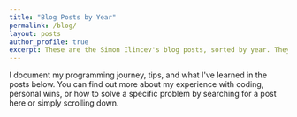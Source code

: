 ```yaml
---
title: "Blog Posts by Year"
permalink: /blog/
layout: posts
author_profile: true
excerpt: These are the Simon Ilincev's blog posts, sorted by year. They cover topics such as his programming journey, tutorials, resources, or tips and tricks.
---
```


I document my programming journey, tips, and what I've learned in the posts below. You can find out more about my experience with coding, personal wins, or how to solve a specific problem by searching for a post here or simply scrolling down.
